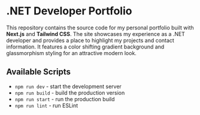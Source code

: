 # .NET Developer Portfolio

This repository contains the source code for my personal portfolio built with **Next.js** and **Tailwind CSS**. The site showcases my experience as a .NET developer and provides a place to highlight my projects and contact information. It features a color shifting gradient background and glassmorphism styling for an attractive modern look.

## Available Scripts

- `npm run dev` - start the development server
- `npm run build` - build the production version
- `npm run start` - run the production build
- `npm run lint` - run ESLint
